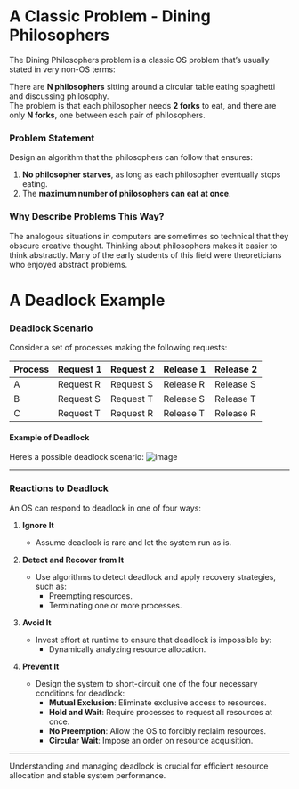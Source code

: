 # A Classic Problem - Dining Philosophers

The Dining Philosophers problem is a classic OS problem that’s usually stated in very non-OS terms:

There are **N philosophers** sitting around a circular table eating spaghetti and discussing philosophy.  
The problem is that each philosopher needs **2 forks** to eat, and there are only **N forks**, one between each pair of philosophers.

### Problem Statement
Design an algorithm that the philosophers can follow that ensures:
1. **No philosopher starves**, as long as each philosopher eventually stops eating.
2. The **maximum number of philosophers can eat at once**.

### Why Describe Problems This Way?
The analogous situations in computers are sometimes so technical that they obscure creative thought. Thinking about philosophers makes it easier to think abstractly. Many of the early students of this field were theoreticians who enjoyed abstract problems.

# A Deadlock Example

### Deadlock Scenario

Consider a set of processes making the following requests:

| Process | Request 1 | Request 2 | Release 1 | Release 2 |
|---------|-----------|-----------|-----------|-----------|
| A       | Request R | Request S | Release R | Release S |
| B       | Request S | Request T | Release S | Release T |
| C       | Request T | Request R | Release T | Release R |

#### Example of Deadlock
Here’s a possible deadlock scenario:
![image](https://github.com/user-attachments/assets/7ef3fcab-ab0c-4d8e-8663-79061812c24a)

---

### Reactions to Deadlock
An OS can respond to deadlock in one of four ways:

1. **Ignore It**  
   - Assume deadlock is rare and let the system run as is.

2. **Detect and Recover from It**  
   - Use algorithms to detect deadlock and apply recovery strategies, such as:
     - Preempting resources.
     - Terminating one or more processes.

3. **Avoid It**  
   - Invest effort at runtime to ensure that deadlock is impossible by:
     - Dynamically analyzing resource allocation.

4. **Prevent It**  
   - Design the system to short-circuit one of the four necessary conditions for deadlock:
     - **Mutual Exclusion**: Eliminate exclusive access to resources.
     - **Hold and Wait**: Require processes to request all resources at once.
     - **No Preemption**: Allow the OS to forcibly reclaim resources.
     - **Circular Wait**: Impose an order on resource acquisition.

---

Understanding and managing deadlock is crucial for efficient resource allocation and stable system performance.
